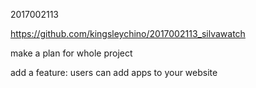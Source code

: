 2017002113



https://github.com/kingsleychino/2017002113_silvawatch



make a plan for whole project

add a feature: users can add apps to your website

